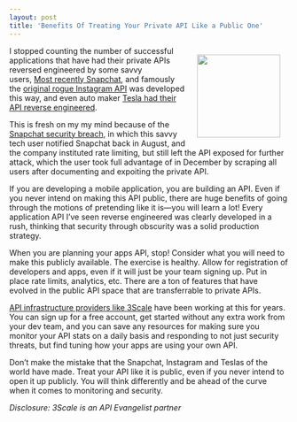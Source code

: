 ```yaml
---
layout: post
title: 'Benefits Of Treating Your Private API Like a Public One'
---
```

<p><img style="padding: 15px;" src="https://s3.amazonaws.com/kinlane-productions/bw-icons/bw-padlock.png" alt="" width="150" align="right" /></p>
<p>I stopped counting the number of successful applications that have had their private APIs reversed engineered by some savvy users,&nbsp;<a title="Snapchat API reverse engineered" href="http://apivoice.com/2014/01/08/are-your-api-security-practices-in-better-shape-than-the-snapchat-api/">Most recently Snapchat</a>, and famously the <a href="http://blog.programmableweb.com/2010/12/15/the-full-featured-unpublished-instagram-api/">original rogue Instagram API</a> was developed this way, and even auto maker <a href="http://www.teslamotors.com/forum/forums/flaws-rest-api-authentication">Tesla had their API reverse engineered</a>.</p>
<p>This is fresh on my my mind because of the <a title="Snapchat security breach" href="http://apivoice.com/2014/01/08/are-your-api-security-practices-in-better-shape-than-the-snapchat-api/">Snapchat security breach</a>, in which this savvy tech user notified Snapchat back in August, and the company instituted rate limiting, but still left the API exposed for further attack, which the user took full advantage of in December by scraping all users after documenting and expoiting the private API.</p>
<p>If you are developing a mobile application, you are building an API. Even if you never intend on making this API public, there are huge benefits of going through the motions of pretending like it is&mdash;you will learn a lot! Every application API I&rsquo;ve seen reverse engineered was clearly developed in a rush, thinking that security through obscurity was a solid production strategy.</p>
<p>When you are planning your apps API, stop! Consider what you will need to make this publicly available. The exercise is healthy. Allow for registration of developers and apps, even if it will just be your team signing up. Put in place rate limits, analytics, etc. There are a ton of features that have evolved in the public API space that are transferrable to private APIs.</p>
<p><a title="API Infrastructure Providers" href="http://bit.ly/13esk6Q">API infrastructure providers like 3Scale</a> have been working at this for years. You can sign up for a free account, get started without any extra work from your dev team, and you can save any resources for making sure you monitor your API stats on a daily basis and responding to not just security threats, but find tuning how your apps are using your own API.</p>
<p>Don&rsquo;t make the mistake that the Snapchat, Instagram and Teslas of the world have made. Treat your API like it is public, even if you never intend to open it up publicly. You will think differently and be ahead of the curve when it comes to monitoring and security.</p>
<p><em>Disclosure: 3Scale is an API Evangelist partner</em></p>